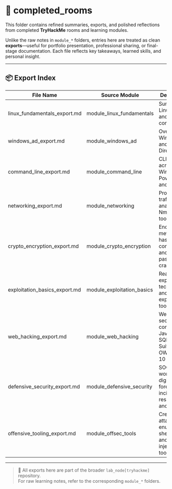 # 📂 completed_rooms

This folder contains refined summaries, exports, and polished reflections from completed **TryHackMe** rooms and learning modules.

Unlike the raw notes in `module_*` folders, entries here are treated as clean **exports**—useful for portfolio presentation, professional sharing, or final-stage documentation. Each file reflects key takeaways, learned skills, and personal insight.

---

## 📦 Export Index

| File Name                     | Source Module               | Description                                                               |
|------------------------------|------------------------------|---------------------------------------------------------------------------|
| linux_fundamentals_export.md | module_linux_fundamentals   | Summary of Linux basics and system control                                |
| windows_ad_export.md         | module_windows_ad           | Overview of Windows OS and Active Directory                               |
| command_line_export.md       | module_command_line         | CLI skills across Windows, PowerShell, and Linux                          |
| networking_export.md         | module_networking           | Protocols, traffic analysis, Nmap, and tools                              |
| crypto_encryption_export.md  | module_crypto_encryption    | Encryption methods, hashing concepts, and password cracking               |
| exploitation_basics_export.md| module_exploitation_basics  | Real-world exploitation techniques and post-exploitation tools            |
| web_hacking_export.md        | module_web_hacking          | Web app security concepts: JavaScript, SQLi, Burp Suite, and OWASP Top 10 |
| defensive_security_export.md | module_defensive_security   | SOC workflows, digital forensics, incident response, and logs             |
| offensive_tooling_export.md  | module_offsec_tools         | Credential attacks, enumeration, shell access, and SQL injection tools    |

---

> 🧷 All exports here are part of the broader `lab_node[tryhackme]` repository.  
> For raw learning notes, refer to the corresponding `module_*` folders.
